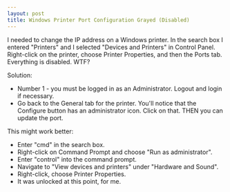 ```yaml
---
layout: post
title: Windows Printer Port Configuration Grayed (Disabled)
---
```

I needed to change the IP address on a Windows printer.  In the search box I entered "Printers" and I selected "Devices and Printers" in Control Panel.  Right-click on the printer, choose Printer Properties, and then the Ports tab.  Everything is disabled.  WTF?

Solution:

* Number 1 - you must be logged in as an Administrator.  Logout and login if necessary.
* Go back to the General tab for the printer. You'll notice that the Configure button has an administrator icon.  Click on that.  THEN you can update the port. 


This might work better:
* Enter "cmd" in the search box.
* Right-click on Command Prompt and choose "Run as administrator".
* Enter "control" into the command prompt.
* Navigate to "View devices and printers" under "Hardware and Sound".
* Right-click, choose Printer Properties.
* It was unlocked at this point, for me.
